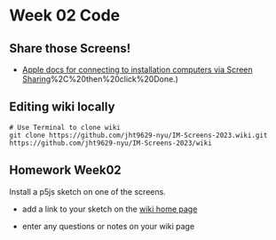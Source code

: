 # Week 02 Code

## Share those Screens!

- [Apple docs for connecting to installation computers via Screen Sharing](https://support.apple.com/guide/mac-help/share-the-screen-of-another-mac-mh14066/mac#:~:text=On%20the%20Mac%20you%20want,top)%2C%20then%20click%20Done.)

## Editing wiki locally

```
# Use Terminal to clone wiki
git clone https://github.com/jht9629-nyu/IM-Screens-2023.wiki.git
https://github.com/jht9629-nyu/IM-Screens-2023/wiki
```

## Homework Week02

Install a p5js sketch on one of the screens.

- add a link to your sketch on the [wiki home page](https://github.com/jht9629/IM-Screens/wiki#week-02-homework)

- enter any questions or notes on your wiki page
